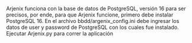 Arjenix funciona con la base de datos de PostgreSQL, versión 16 para ser precisos, por ende, para que Arjenix funcione, primero debe instalar PostgreSQL 16.
En el archivo bbdd/argenix_config.ini debe ingresar los datos de user y password de PostgreSQL con los cuales fue instalado.
Ejecutar Arjenix.py para correr la aplicación

